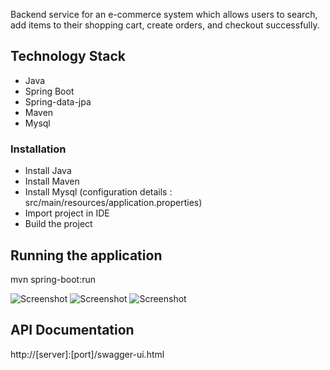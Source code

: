Backend service for an e-commerce system which allows users to search, add items to their shopping cart, create orders, and checkout successfully.

## Technology Stack

* Java
* Spring Boot
* Spring-data-jpa
* Maven
* Mysql

### Installation

* Install Java
* Install Maven
* Install Mysql (configuration details : src/main/resources/application.properties)
* Import project in IDE
* Build the project

## Running the application

mvn spring-boot:run

![Screenshot](https://github.com/richasinhaa/Turing-Assignment/blob/master/src/main/resources/backend-architecture.png)
![Screenshot](https://github.com/richasinhaa/Turing-Assignment/blob/master/src/main/resources/registration-login-design.png)
![Screenshot](https://github.com/richasinhaa/Turing-Assignment/blob/master/src/main/resources/system-design.png)

## API Documentation

http://[server]:[port]/swagger-ui.html

